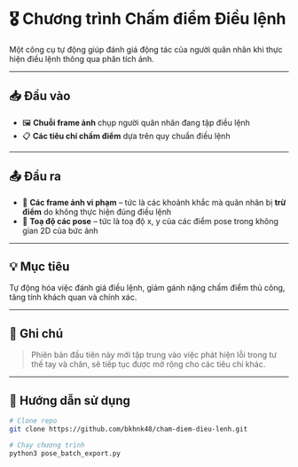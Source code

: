 # 🎖️ Chương trình Chấm điểm Điều lệnh

Một công cụ tự động giúp đánh giá động tác của người quân nhân khi thực hiện điều lệnh thông qua phân tích ảnh.

---

## 📥 Đầu vào

- 🖼️ **Chuỗi frame ảnh** chụp người quân nhân đang tập điều lệnh  
- 📋 **Các tiêu chí chấm điểm** dựa trên quy chuẩn điều lệnh

---

## 📤 Đầu ra

- 🛑 **Các frame ảnh vi phạm** – tức là các khoảnh khắc mà quân nhân bị **trừ điểm** do không thực hiện đúng điều lệnh
- 🛑 **Toạ độ các pose** – tức là toạ độ x, y của các điểm pose trong không gian 2D của bức ảnh
---

## 💡 Mục tiêu

Tự động hóa việc đánh giá điều lệnh, giảm gánh nặng chấm điểm thủ công, tăng tính khách quan và chính xác.

---

## 📌 Ghi chú

> Phiên bản đầu tiên này mới tập trung vào việc phát hiện lỗi trong tư thế tay và chân, sẽ tiếp tục được mở rộng cho các tiêu chí khác.

---

## 🔧 Hướng dẫn sử dụng

```bash
# Clone repo
git clone https://github.com/bkhnk48/cham-diem-dieu-lenh.git

# Chạy chương trình
python3 pose_batch_export.py
